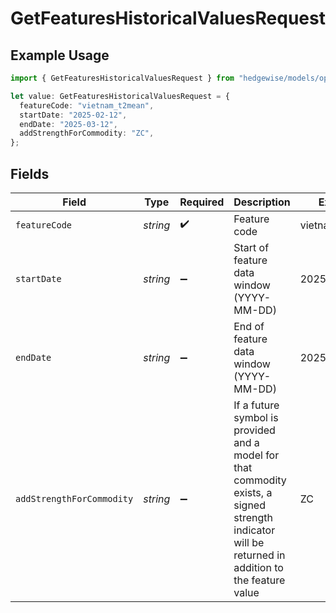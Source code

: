 # GetFeaturesHistoricalValuesRequest

## Example Usage

```typescript
import { GetFeaturesHistoricalValuesRequest } from "hedgewise/models/operations";

let value: GetFeaturesHistoricalValuesRequest = {
  featureCode: "vietnam_t2mean",
  startDate: "2025-02-12",
  endDate: "2025-03-12",
  addStrengthForCommodity: "ZC",
};
```

## Fields

| Field                                                                                                                                               | Type                                                                                                                                                | Required                                                                                                                                            | Description                                                                                                                                         | Example                                                                                                                                             |
| --------------------------------------------------------------------------------------------------------------------------------------------------- | --------------------------------------------------------------------------------------------------------------------------------------------------- | --------------------------------------------------------------------------------------------------------------------------------------------------- | --------------------------------------------------------------------------------------------------------------------------------------------------- | --------------------------------------------------------------------------------------------------------------------------------------------------- |
| `featureCode`                                                                                                                                       | *string*                                                                                                                                            | :heavy_check_mark:                                                                                                                                  | Feature code                                                                                                                                        | vietnam_t2mean                                                                                                                                      |
| `startDate`                                                                                                                                         | *string*                                                                                                                                            | :heavy_minus_sign:                                                                                                                                  | Start of feature data window (YYYY-MM-DD)                                                                                                           | 2025-02-12                                                                                                                                          |
| `endDate`                                                                                                                                           | *string*                                                                                                                                            | :heavy_minus_sign:                                                                                                                                  | End of feature data window (YYYY-MM-DD)                                                                                                             | 2025-03-12                                                                                                                                          |
| `addStrengthForCommodity`                                                                                                                           | *string*                                                                                                                                            | :heavy_minus_sign:                                                                                                                                  | If a future symbol is provided and a model for that commodity exists, a signed strength indicator will be returned in addition to the feature value | ZC                                                                                                                                                  |